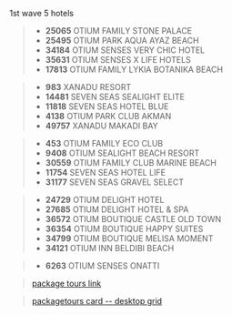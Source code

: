 
1st wave 5 hotels

> + **25065** OTIUM FAMILY STONE PALACE
> + **25495** OTIUM PARK AQUA AYAZ BEACH
> + **34184** OTIUM SENSES VERY CHIC HOTEL
> + **35631** OTIUM SENSES X LIFE HOTELS
> + **17813** OTIUM FAMILY LYKIA BOTANIKA BEACH

> + **983** XANADU RESORT
> + **14481** SEVEN SEAS SEALIGHT ELITE
> + **11818** SEVEN SEAS HOTEL BLUE
> + **4138** OTIUM PARK CLUB AKMAN
> + **49757** XANADU MAKADI BAY

> + **453** OTIUM FAMILY ECO CLUB
> + **9408** OTIUM SEALIGHT BEACH RESORT
> + **30559** OTIUM FAMILY CLUB MARINE BEACH
> + **11754** SEVEN SEAS HOTEL LIFE
> + **31177** SEVEN SEAS GRAVEL SELECT
 
> + **24729** OTIUM DELIGHT HOTEL
> + **27685** OTIUM DELIGHT HOTEL & SPA
> + **36572** OTIUM BOUTIQUE CASTLE OLD TOWN
> + **36354** OTIUM BOUTIQUE HAPPY SUITES 
> + **34799** OTIUM BOUTIQUE MELISA MOMENT
> + **34121** OTIUM INN BELDIBI BEACH
 
> + **6263** OTIUM SENSES ONATTI

> [package tours link](https://www.coral.ru/packagetours/moskva-to-turtsiya-tours/?q=%7b%22Bgn%22%3a%2201.08.2023%22%2c%22End%22%3a%2201.08.2023%22%2c%22Dr%22%3a%220%22%2c%22Acc%22%3a%227%2c8%2c9%2c10%2c11%2c12%2c13%2c14%22%2c%22Gest%22%3a%222%22%2c%22Q%22%3a%22s12OkZE0EdQVFnwg6K4qdO4Plc1dhPAyA%2fpHM%2fzoV1W9MIkhNd06xgCOWXeu6tgl%2b%2fW65Gz9LvaT9uzpei8IqzcqSm%2f89zpqwFcujblMgZIcOZc7cK0Uq%2fc0NbRnfeEsa2UzjbinPBnvcER2WOVqvg%3d%3d%22%2c%22Ts%22%3a0%2c%22Las%22%3afalse%2c%22AcId%22%3a0%2c%22FDate%22%3a%220001-01-01T00%3a00%3a00Z%22%2c%22Ref%22%3afalse%2c%22Pstatus%22%3afalse%2c%22TransferPrice%22%3a0.0%2c%22Chr%22%3atrue%2c%22Rglr%22%3afalse%2c%22Srt%22%3a1%7d&f=%7b%22Hid%22%3a%5b11818%2c4138%2c14481%2c983%2c17813%2c35631%2c34184%2c25495%2c25065%5d%2c%22Pr%22%3a%5b0.0%2c0.0%5d%2c%22Rh%22%3afalse%2c%22Ao%22%3a%5b%22available%22%5d%7d&page=1&pp=&sort=)

> [packagetours card -- desktop grid](https://grid.layoutit.com/?id=qBkWvq1)